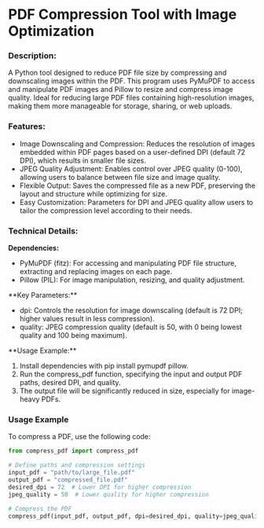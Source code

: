 # PDF Compression Tool with Image Optimization

### Description: <br>
A Python tool designed to reduce PDF file size by compressing and downscaling images within the PDF. This program uses PyMuPDF to access and manipulate PDF images and Pillow to resize and compress image quality. Ideal for reducing large PDF files containing high-resolution images, making them more manageable for storage, sharing, or web uploads.

### Features: <br>
<ul>
  <li>Image Downscaling and Compression: Reduces the resolution of images embedded within PDF pages based on a user-defined DPI (default 72 DPI), which results in smaller file sizes.</li>
  <li>JPEG Quality Adjustment: Enables control over JPEG quality (0-100), allowing users to balance between file size and image quality.</li>
  <li>Flexible Output: Saves the compressed file as a new PDF, preserving the layout and structure while optimizing for size.</li>
  <li>Easy Customization: Parameters for DPI and JPEG quality allow users to tailor the compression level according to their needs.</li>
</ul>

### Technical Details: <br>
**Dependencies:** <br>
<ul>
  <li>PyMuPDF (fitz): For accessing and manipulating PDF file structure, extracting and replacing images on each page.</li>
  <li>Pillow (PIL): For image manipulation, resizing, and quality adjustment.</li>
</ul>
**Key Parameters:** <br>
<ul>
  <li>dpi: Controls the resolution for image downscaling (default is 72 DPI; higher values result in less compression).</li>
  <li>quality: JPEG compression quality (default is 50, with 0 being lowest quality and 100 being maximum).</li>
</ul>
**Usage Example:** <br>
<ol>
  <li>Install dependencies with pip install pymupdf pillow.</li>
  <li>Run the compress_pdf function, specifying the input and output PDF paths, desired DPI, and quality.</li>
  <li>The output file will be significantly reduced in size, especially for image-heavy PDFs.</li>
</ol>

### Usage Example

To compress a PDF, use the following code:

```python
from compress_pdf import compress_pdf

# Define paths and compression settings
input_pdf = "path/to/large_file.pdf"
output_pdf = "compressed_file.pdf"
desired_dpi = 72  # Lower DPI for higher compression
jpeg_quality = 50  # Lower quality for higher compression

# Compress the PDF
compress_pdf(input_pdf, output_pdf, dpi=desired_dpi, quality=jpeg_quality)
```

